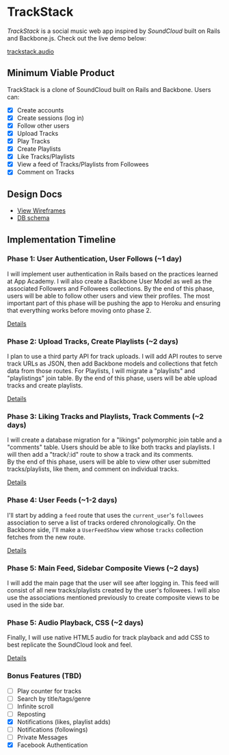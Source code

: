 # TrackStack

*TrackStack* is a social music web app inspired by *SoundCloud* built on Rails and Backbone.js.  Check out the live demo below:

[trackstack.audio][heroku]

[heroku]: http://trackstack.audio

## Minimum Viable Product
TrackStack is a clone of SoundCloud built on Rails and Backbone. Users can:

<!-- This is a Markdown checklist. Use it to keep track of your progress! -->

- [x] Create accounts
- [x] Create sessions (log in)
- [x] Follow other users
- [x] Upload Tracks
- [x] Play Tracks
- [x] Create Playlists
- [x] Like Tracks/Playlists
- [x] View a feed of Tracks/Playlists from Followees
- [x] Comment on Tracks

## Design Docs
* [View Wireframes][views]
* [DB schema][schema]

[views]: ./docs/views.md
[schema]: ./docs/schema.md

## Implementation Timeline

### Phase 1: User Authentication, User Follows (~1 day)
I will implement user authentication in Rails based on the practices
learned at App Academy. I will also create a Backbone User Model as well as
the associated Followers and Followees collections. By the end of this phase,
users will be able to follow other users and view their profiles. The most
important part of this phase will be pushing the app to Heroku and ensuring
that everything works before moving onto phase 2.

[Details][phase-one]

### Phase 2: Upload Tracks, Create Playlists (~2 days)
I plan to use a third party API for track uploads.  I will add API routes to serve track URLs as JSON, then add Backbone models and collections that fetch data from those routes.  For Playlists, I will migrate a "playlists" and "playlistings" join table. By the end of this
phase, users will be able upload tracks and create playlists.

[Details][phase-two]

### Phase 3: Liking Tracks and Playlists, Track Comments (~2 days)
I will create a database migration for a "likings" polymorphic join table
and a "comments" table. Users should be able to like both tracks and playlists.
 I will then add a "track/:id" route to show a track and its comments.  
 By the end of this phase, users will be able to view other user submitted
 tracks/playlists, like them, and comment on individual tracks.

[Details][phase-three]

### Phase 4: User Feeds (~1-2 days)
I'll start by adding a `feed` route that uses the `current_user`'s
`followees` association to serve a list of tracks ordered
chronologically. On the Backbone side, I'll make a `UserFeedShow` view whose `tracks`
collection fetches from the new route.

[Details][phase-four]

### Phase 5: Main Feed, Sidebar Composite Views (~2 days)
I will add the main page that the user will see after logging in.  This feed
will consist of all new tracks/playlists created by the user's followees.
I will also use the associations mentioned previously to create composite views
 to be used in the side bar.

### Phase 5: Audio Playback, CSS (~2 days)
Finally, I will use native HTML5 audio for track playback and add CSS to best replicate
 the SoundCloud look and feel.

[Details][phase-five]

### Bonus Features (TBD)
- [ ] Play counter for tracks
- [ ] Search by title/tags/genre
- [ ] Infinite scroll
- [ ] Reposting
- [x] Notifications (likes, playlist adds)
- [ ] Notifications (followings)
- [ ] Private Messages
- [x] Facebook Authentication

[phase-one]: ./docs/phases/phase1.md
[phase-two]: ./docs/phases/phase2.md
[phase-three]: ./docs/phases/phase3.md
[phase-four]: ./docs/phases/phase4.md
[phase-five]: ./docs/phases/phase5.md
